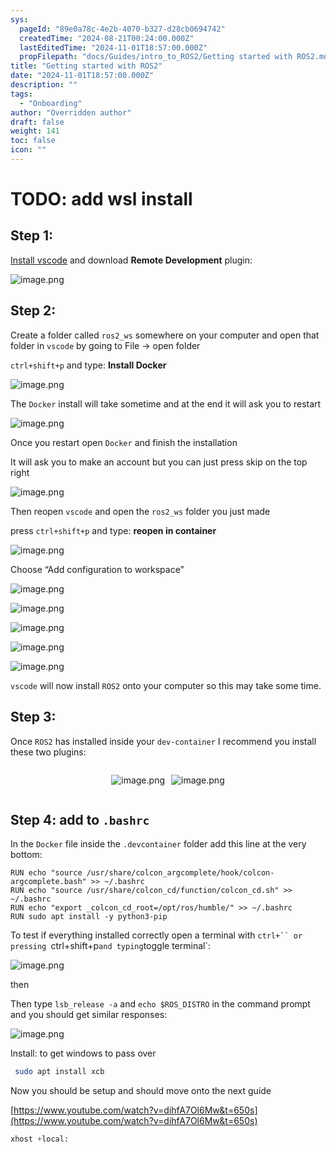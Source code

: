 ```yaml
---
sys:
  pageId: "89e0a78c-4e2b-4070-b327-d28cb0694742"
  createdTime: "2024-08-21T00:24:00.000Z"
  lastEditedTime: "2024-11-01T18:57:00.000Z"
  propFilepath: "docs/Guides/intro_to_ROS2/Getting started with ROS2.md"
title: "Getting started with ROS2"
date: "2024-11-01T18:57:00.000Z"
description: ""
tags:
  - "Onboarding"
author: "Overridden author"
draft: false
weight: 141
toc: false
icon: ""
---
```


# TODO: add wsl install

## Step 1:

[Install vscode](https://code.visualstudio.com/download) and download **Remote Development** plugin:

![image.png](https://prod-files-secure.s3.us-west-2.amazonaws.com/d518164a-d88e-44d1-a4ee-3adb3bd8bce0/efb52993-1881-4a40-b95e-6f020334f022/image.png?X-Amz-Algorithm=AWS4-HMAC-SHA256&X-Amz-Content-Sha256=UNSIGNED-PAYLOAD&X-Amz-Credential=ASIAZI2LB466QHWSAQPR%2F20250410%2Fus-west-2%2Fs3%2Faws4_request&X-Amz-Date=20250410T050915Z&X-Amz-Expires=3600&X-Amz-Security-Token=IQoJb3JpZ2luX2VjECUaCXVzLXdlc3QtMiJIMEYCIQD1GYc6qQ9%2FAOXKMJbf9HM%2Fk%2B508jNutFYHBTgJDCiD3AIhAMKGWvrW8N3zIHAzgjAtBkRo5aO0Rve4EN%2Fxs8TkG17yKogECJ3%2F%2F%2F%2F%2F%2F%2F%2F%2F%2FwEQABoMNjM3NDIzMTgzODA1Igw8MiSsLnQjbBsuNt0q3AMfI1rDqN7%2FXmVMdMlH7O1%2F73be7GsE%2B9syzwqssY8zgkxu5%2FsBlv6waYpT5UK13CyDKCVN69xcvb4MR851YNAb%2BNrOpMhQTFe1g5T3G7X3coFwj%2FijMefi8FF2Ya0gHp%2B%2FIVpPYlSqlqOw5YOvcLvfQt%2F%2BoAJd70SrAPxqWDDs3jlv5QPMdLCiarkloqP8BKiXRBTQ8EMbXax3OWcNZ42M7r1B%2Bs3bJ2a94Kw4BS1OrtFqt0MHHAFpJ8W0QWeOMVpjKDq2AMp2YjsDINHnnxhWiozrBjX0VrTzC8TLsJomUG1YXmW6ZuFHLNhF97LgZ3y2FIBnjqPnPrtfxJ8RT%2Fw5OJRYl7VIjl7zxqB8skBMfXXe%2BX%2ByWSnBUvhNQJVRABLDm3BsnwdsERkXUEDb%2BcOuQ8adyEA%2FTiHzMsii9hroGgZpWbbtP9DBfBvJTX7ZEGU7IPKBXi6siP3oR0hOP5ZI%2By%2F%2Boa7ucYhXCemmuu1%2BuBL36ssuC5LyzPWYu5LZfwA2IplyfEls68%2FNurY9M6tdt8PZcWNlKzxsaHxihMEVBwVf3F%2B7sl3vKZ2sYaFsGdo5sPe5V8FyowuI90VF0OyGPpcd5lR5EA7qby5Arb48mLaKFg9md6mHCCjfVzDFkN2%2FBjqkAeHiA0y0n4aQYt%2BYAw5WPTYkYOvzUNc00ym0pYFmLkPUSUtEJxy3NDVztzf7XUpia1yZC3k2V06%2BKMgTAnbs506RwWt%2FqWWk8MFU6y51dCnWT8KOqzcu4YUsBwHkG5ybhx1NsngolNIgQtpy5z5g6w3y%2BwQOmYL22erq5QNHZsGL0UcWrlw9VhcZydxLQnThoxxm5qrJp9%2F72pMB8KyRTHWZbVLr&X-Amz-Signature=d4effec0dc876703514fd408c0de1d5fc3c4e331a42e6edc39727e8b2f4c042d&X-Amz-SignedHeaders=host&x-id=GetObject)

## Step 2:

Create a folder called `ros2_ws` somewhere on your computer and open that folder in `vscode` by going to File → open folder 

`ctrl+shift+p` and type: **Install Docker**

![image.png](https://prod-files-secure.s3.us-west-2.amazonaws.com/d518164a-d88e-44d1-a4ee-3adb3bd8bce0/2269dc0e-1cd5-47ff-bceb-c04ad9b2eab0/image.png?X-Amz-Algorithm=AWS4-HMAC-SHA256&X-Amz-Content-Sha256=UNSIGNED-PAYLOAD&X-Amz-Credential=ASIAZI2LB466QHWSAQPR%2F20250410%2Fus-west-2%2Fs3%2Faws4_request&X-Amz-Date=20250410T050914Z&X-Amz-Expires=3600&X-Amz-Security-Token=IQoJb3JpZ2luX2VjECUaCXVzLXdlc3QtMiJIMEYCIQD1GYc6qQ9%2FAOXKMJbf9HM%2Fk%2B508jNutFYHBTgJDCiD3AIhAMKGWvrW8N3zIHAzgjAtBkRo5aO0Rve4EN%2Fxs8TkG17yKogECJ3%2F%2F%2F%2F%2F%2F%2F%2F%2F%2FwEQABoMNjM3NDIzMTgzODA1Igw8MiSsLnQjbBsuNt0q3AMfI1rDqN7%2FXmVMdMlH7O1%2F73be7GsE%2B9syzwqssY8zgkxu5%2FsBlv6waYpT5UK13CyDKCVN69xcvb4MR851YNAb%2BNrOpMhQTFe1g5T3G7X3coFwj%2FijMefi8FF2Ya0gHp%2B%2FIVpPYlSqlqOw5YOvcLvfQt%2F%2BoAJd70SrAPxqWDDs3jlv5QPMdLCiarkloqP8BKiXRBTQ8EMbXax3OWcNZ42M7r1B%2Bs3bJ2a94Kw4BS1OrtFqt0MHHAFpJ8W0QWeOMVpjKDq2AMp2YjsDINHnnxhWiozrBjX0VrTzC8TLsJomUG1YXmW6ZuFHLNhF97LgZ3y2FIBnjqPnPrtfxJ8RT%2Fw5OJRYl7VIjl7zxqB8skBMfXXe%2BX%2ByWSnBUvhNQJVRABLDm3BsnwdsERkXUEDb%2BcOuQ8adyEA%2FTiHzMsii9hroGgZpWbbtP9DBfBvJTX7ZEGU7IPKBXi6siP3oR0hOP5ZI%2By%2F%2Boa7ucYhXCemmuu1%2BuBL36ssuC5LyzPWYu5LZfwA2IplyfEls68%2FNurY9M6tdt8PZcWNlKzxsaHxihMEVBwVf3F%2B7sl3vKZ2sYaFsGdo5sPe5V8FyowuI90VF0OyGPpcd5lR5EA7qby5Arb48mLaKFg9md6mHCCjfVzDFkN2%2FBjqkAeHiA0y0n4aQYt%2BYAw5WPTYkYOvzUNc00ym0pYFmLkPUSUtEJxy3NDVztzf7XUpia1yZC3k2V06%2BKMgTAnbs506RwWt%2FqWWk8MFU6y51dCnWT8KOqzcu4YUsBwHkG5ybhx1NsngolNIgQtpy5z5g6w3y%2BwQOmYL22erq5QNHZsGL0UcWrlw9VhcZydxLQnThoxxm5qrJp9%2F72pMB8KyRTHWZbVLr&X-Amz-Signature=c8bc37f03d6070d622ebafaf5b63eda021bed79cab81aa19dd1a41dce6464e85&X-Amz-SignedHeaders=host&x-id=GetObject)

The `Docker` install will take sometime and at the end it will ask you to restart

![image.png](https://prod-files-secure.s3.us-west-2.amazonaws.com/d518164a-d88e-44d1-a4ee-3adb3bd8bce0/ed233f78-be33-4b1f-b89c-9c346c0e961e/image.png?X-Amz-Algorithm=AWS4-HMAC-SHA256&X-Amz-Content-Sha256=UNSIGNED-PAYLOAD&X-Amz-Credential=ASIAZI2LB466QHWSAQPR%2F20250410%2Fus-west-2%2Fs3%2Faws4_request&X-Amz-Date=20250410T050914Z&X-Amz-Expires=3600&X-Amz-Security-Token=IQoJb3JpZ2luX2VjECUaCXVzLXdlc3QtMiJIMEYCIQD1GYc6qQ9%2FAOXKMJbf9HM%2Fk%2B508jNutFYHBTgJDCiD3AIhAMKGWvrW8N3zIHAzgjAtBkRo5aO0Rve4EN%2Fxs8TkG17yKogECJ3%2F%2F%2F%2F%2F%2F%2F%2F%2F%2FwEQABoMNjM3NDIzMTgzODA1Igw8MiSsLnQjbBsuNt0q3AMfI1rDqN7%2FXmVMdMlH7O1%2F73be7GsE%2B9syzwqssY8zgkxu5%2FsBlv6waYpT5UK13CyDKCVN69xcvb4MR851YNAb%2BNrOpMhQTFe1g5T3G7X3coFwj%2FijMefi8FF2Ya0gHp%2B%2FIVpPYlSqlqOw5YOvcLvfQt%2F%2BoAJd70SrAPxqWDDs3jlv5QPMdLCiarkloqP8BKiXRBTQ8EMbXax3OWcNZ42M7r1B%2Bs3bJ2a94Kw4BS1OrtFqt0MHHAFpJ8W0QWeOMVpjKDq2AMp2YjsDINHnnxhWiozrBjX0VrTzC8TLsJomUG1YXmW6ZuFHLNhF97LgZ3y2FIBnjqPnPrtfxJ8RT%2Fw5OJRYl7VIjl7zxqB8skBMfXXe%2BX%2ByWSnBUvhNQJVRABLDm3BsnwdsERkXUEDb%2BcOuQ8adyEA%2FTiHzMsii9hroGgZpWbbtP9DBfBvJTX7ZEGU7IPKBXi6siP3oR0hOP5ZI%2By%2F%2Boa7ucYhXCemmuu1%2BuBL36ssuC5LyzPWYu5LZfwA2IplyfEls68%2FNurY9M6tdt8PZcWNlKzxsaHxihMEVBwVf3F%2B7sl3vKZ2sYaFsGdo5sPe5V8FyowuI90VF0OyGPpcd5lR5EA7qby5Arb48mLaKFg9md6mHCCjfVzDFkN2%2FBjqkAeHiA0y0n4aQYt%2BYAw5WPTYkYOvzUNc00ym0pYFmLkPUSUtEJxy3NDVztzf7XUpia1yZC3k2V06%2BKMgTAnbs506RwWt%2FqWWk8MFU6y51dCnWT8KOqzcu4YUsBwHkG5ybhx1NsngolNIgQtpy5z5g6w3y%2BwQOmYL22erq5QNHZsGL0UcWrlw9VhcZydxLQnThoxxm5qrJp9%2F72pMB8KyRTHWZbVLr&X-Amz-Signature=ea86dcd2853d18557f0aaf7e02ba106f721c9a4610a78a43e64369a3c7ef84a3&X-Amz-SignedHeaders=host&x-id=GetObject)

Once you restart open `Docker` and finish the installation

It will ask you to make an account but you can just press skip on the top right

![image.png](https://prod-files-secure.s3.us-west-2.amazonaws.com/d518164a-d88e-44d1-a4ee-3adb3bd8bce0/21010ad9-1659-4fd9-9f59-9932a09b2a3d/image.png?X-Amz-Algorithm=AWS4-HMAC-SHA256&X-Amz-Content-Sha256=UNSIGNED-PAYLOAD&X-Amz-Credential=ASIAZI2LB466QHWSAQPR%2F20250410%2Fus-west-2%2Fs3%2Faws4_request&X-Amz-Date=20250410T050914Z&X-Amz-Expires=3600&X-Amz-Security-Token=IQoJb3JpZ2luX2VjECUaCXVzLXdlc3QtMiJIMEYCIQD1GYc6qQ9%2FAOXKMJbf9HM%2Fk%2B508jNutFYHBTgJDCiD3AIhAMKGWvrW8N3zIHAzgjAtBkRo5aO0Rve4EN%2Fxs8TkG17yKogECJ3%2F%2F%2F%2F%2F%2F%2F%2F%2F%2FwEQABoMNjM3NDIzMTgzODA1Igw8MiSsLnQjbBsuNt0q3AMfI1rDqN7%2FXmVMdMlH7O1%2F73be7GsE%2B9syzwqssY8zgkxu5%2FsBlv6waYpT5UK13CyDKCVN69xcvb4MR851YNAb%2BNrOpMhQTFe1g5T3G7X3coFwj%2FijMefi8FF2Ya0gHp%2B%2FIVpPYlSqlqOw5YOvcLvfQt%2F%2BoAJd70SrAPxqWDDs3jlv5QPMdLCiarkloqP8BKiXRBTQ8EMbXax3OWcNZ42M7r1B%2Bs3bJ2a94Kw4BS1OrtFqt0MHHAFpJ8W0QWeOMVpjKDq2AMp2YjsDINHnnxhWiozrBjX0VrTzC8TLsJomUG1YXmW6ZuFHLNhF97LgZ3y2FIBnjqPnPrtfxJ8RT%2Fw5OJRYl7VIjl7zxqB8skBMfXXe%2BX%2ByWSnBUvhNQJVRABLDm3BsnwdsERkXUEDb%2BcOuQ8adyEA%2FTiHzMsii9hroGgZpWbbtP9DBfBvJTX7ZEGU7IPKBXi6siP3oR0hOP5ZI%2By%2F%2Boa7ucYhXCemmuu1%2BuBL36ssuC5LyzPWYu5LZfwA2IplyfEls68%2FNurY9M6tdt8PZcWNlKzxsaHxihMEVBwVf3F%2B7sl3vKZ2sYaFsGdo5sPe5V8FyowuI90VF0OyGPpcd5lR5EA7qby5Arb48mLaKFg9md6mHCCjfVzDFkN2%2FBjqkAeHiA0y0n4aQYt%2BYAw5WPTYkYOvzUNc00ym0pYFmLkPUSUtEJxy3NDVztzf7XUpia1yZC3k2V06%2BKMgTAnbs506RwWt%2FqWWk8MFU6y51dCnWT8KOqzcu4YUsBwHkG5ybhx1NsngolNIgQtpy5z5g6w3y%2BwQOmYL22erq5QNHZsGL0UcWrlw9VhcZydxLQnThoxxm5qrJp9%2F72pMB8KyRTHWZbVLr&X-Amz-Signature=b1c82161adf4d21bd8fb02ea72d63f0cd3aa863493f4bd3adc50e862e2b30b91&X-Amz-SignedHeaders=host&x-id=GetObject)

Then reopen `vscode` and open the `ros2_ws` folder you just made

press `ctrl+shift+p` and type: **reopen in container**

![image.png](https://prod-files-secure.s3.us-west-2.amazonaws.com/d518164a-d88e-44d1-a4ee-3adb3bd8bce0/4e93b8c2-41ad-488c-8095-c74205196118/image.png?X-Amz-Algorithm=AWS4-HMAC-SHA256&X-Amz-Content-Sha256=UNSIGNED-PAYLOAD&X-Amz-Credential=ASIAZI2LB466QHWSAQPR%2F20250410%2Fus-west-2%2Fs3%2Faws4_request&X-Amz-Date=20250410T050914Z&X-Amz-Expires=3600&X-Amz-Security-Token=IQoJb3JpZ2luX2VjECUaCXVzLXdlc3QtMiJIMEYCIQD1GYc6qQ9%2FAOXKMJbf9HM%2Fk%2B508jNutFYHBTgJDCiD3AIhAMKGWvrW8N3zIHAzgjAtBkRo5aO0Rve4EN%2Fxs8TkG17yKogECJ3%2F%2F%2F%2F%2F%2F%2F%2F%2F%2FwEQABoMNjM3NDIzMTgzODA1Igw8MiSsLnQjbBsuNt0q3AMfI1rDqN7%2FXmVMdMlH7O1%2F73be7GsE%2B9syzwqssY8zgkxu5%2FsBlv6waYpT5UK13CyDKCVN69xcvb4MR851YNAb%2BNrOpMhQTFe1g5T3G7X3coFwj%2FijMefi8FF2Ya0gHp%2B%2FIVpPYlSqlqOw5YOvcLvfQt%2F%2BoAJd70SrAPxqWDDs3jlv5QPMdLCiarkloqP8BKiXRBTQ8EMbXax3OWcNZ42M7r1B%2Bs3bJ2a94Kw4BS1OrtFqt0MHHAFpJ8W0QWeOMVpjKDq2AMp2YjsDINHnnxhWiozrBjX0VrTzC8TLsJomUG1YXmW6ZuFHLNhF97LgZ3y2FIBnjqPnPrtfxJ8RT%2Fw5OJRYl7VIjl7zxqB8skBMfXXe%2BX%2ByWSnBUvhNQJVRABLDm3BsnwdsERkXUEDb%2BcOuQ8adyEA%2FTiHzMsii9hroGgZpWbbtP9DBfBvJTX7ZEGU7IPKBXi6siP3oR0hOP5ZI%2By%2F%2Boa7ucYhXCemmuu1%2BuBL36ssuC5LyzPWYu5LZfwA2IplyfEls68%2FNurY9M6tdt8PZcWNlKzxsaHxihMEVBwVf3F%2B7sl3vKZ2sYaFsGdo5sPe5V8FyowuI90VF0OyGPpcd5lR5EA7qby5Arb48mLaKFg9md6mHCCjfVzDFkN2%2FBjqkAeHiA0y0n4aQYt%2BYAw5WPTYkYOvzUNc00ym0pYFmLkPUSUtEJxy3NDVztzf7XUpia1yZC3k2V06%2BKMgTAnbs506RwWt%2FqWWk8MFU6y51dCnWT8KOqzcu4YUsBwHkG5ybhx1NsngolNIgQtpy5z5g6w3y%2BwQOmYL22erq5QNHZsGL0UcWrlw9VhcZydxLQnThoxxm5qrJp9%2F72pMB8KyRTHWZbVLr&X-Amz-Signature=d4ea9b87a1b9f03083765e3b76e9cabe53e24cbcd55e0ec35d74c22fcbe7fe5d&X-Amz-SignedHeaders=host&x-id=GetObject)

Choose “Add configuration to workspace”

![image.png](https://prod-files-secure.s3.us-west-2.amazonaws.com/d518164a-d88e-44d1-a4ee-3adb3bd8bce0/9560b282-5060-4989-ba37-97e7b2c22476/image.png?X-Amz-Algorithm=AWS4-HMAC-SHA256&X-Amz-Content-Sha256=UNSIGNED-PAYLOAD&X-Amz-Credential=ASIAZI2LB466QHWSAQPR%2F20250410%2Fus-west-2%2Fs3%2Faws4_request&X-Amz-Date=20250410T050914Z&X-Amz-Expires=3600&X-Amz-Security-Token=IQoJb3JpZ2luX2VjECUaCXVzLXdlc3QtMiJIMEYCIQD1GYc6qQ9%2FAOXKMJbf9HM%2Fk%2B508jNutFYHBTgJDCiD3AIhAMKGWvrW8N3zIHAzgjAtBkRo5aO0Rve4EN%2Fxs8TkG17yKogECJ3%2F%2F%2F%2F%2F%2F%2F%2F%2F%2FwEQABoMNjM3NDIzMTgzODA1Igw8MiSsLnQjbBsuNt0q3AMfI1rDqN7%2FXmVMdMlH7O1%2F73be7GsE%2B9syzwqssY8zgkxu5%2FsBlv6waYpT5UK13CyDKCVN69xcvb4MR851YNAb%2BNrOpMhQTFe1g5T3G7X3coFwj%2FijMefi8FF2Ya0gHp%2B%2FIVpPYlSqlqOw5YOvcLvfQt%2F%2BoAJd70SrAPxqWDDs3jlv5QPMdLCiarkloqP8BKiXRBTQ8EMbXax3OWcNZ42M7r1B%2Bs3bJ2a94Kw4BS1OrtFqt0MHHAFpJ8W0QWeOMVpjKDq2AMp2YjsDINHnnxhWiozrBjX0VrTzC8TLsJomUG1YXmW6ZuFHLNhF97LgZ3y2FIBnjqPnPrtfxJ8RT%2Fw5OJRYl7VIjl7zxqB8skBMfXXe%2BX%2ByWSnBUvhNQJVRABLDm3BsnwdsERkXUEDb%2BcOuQ8adyEA%2FTiHzMsii9hroGgZpWbbtP9DBfBvJTX7ZEGU7IPKBXi6siP3oR0hOP5ZI%2By%2F%2Boa7ucYhXCemmuu1%2BuBL36ssuC5LyzPWYu5LZfwA2IplyfEls68%2FNurY9M6tdt8PZcWNlKzxsaHxihMEVBwVf3F%2B7sl3vKZ2sYaFsGdo5sPe5V8FyowuI90VF0OyGPpcd5lR5EA7qby5Arb48mLaKFg9md6mHCCjfVzDFkN2%2FBjqkAeHiA0y0n4aQYt%2BYAw5WPTYkYOvzUNc00ym0pYFmLkPUSUtEJxy3NDVztzf7XUpia1yZC3k2V06%2BKMgTAnbs506RwWt%2FqWWk8MFU6y51dCnWT8KOqzcu4YUsBwHkG5ybhx1NsngolNIgQtpy5z5g6w3y%2BwQOmYL22erq5QNHZsGL0UcWrlw9VhcZydxLQnThoxxm5qrJp9%2F72pMB8KyRTHWZbVLr&X-Amz-Signature=7c9995fb097f6ef2926053ce304c0ab5f840f61210d5efc5ceadcf39e9f77d44&X-Amz-SignedHeaders=host&x-id=GetObject)

![image.png](https://prod-files-secure.s3.us-west-2.amazonaws.com/d518164a-d88e-44d1-a4ee-3adb3bd8bce0/2ee63f81-886b-48e8-a553-dc6e5eac99e4/image.png?X-Amz-Algorithm=AWS4-HMAC-SHA256&X-Amz-Content-Sha256=UNSIGNED-PAYLOAD&X-Amz-Credential=ASIAZI2LB466QHWSAQPR%2F20250410%2Fus-west-2%2Fs3%2Faws4_request&X-Amz-Date=20250410T050915Z&X-Amz-Expires=3600&X-Amz-Security-Token=IQoJb3JpZ2luX2VjECUaCXVzLXdlc3QtMiJIMEYCIQD1GYc6qQ9%2FAOXKMJbf9HM%2Fk%2B508jNutFYHBTgJDCiD3AIhAMKGWvrW8N3zIHAzgjAtBkRo5aO0Rve4EN%2Fxs8TkG17yKogECJ3%2F%2F%2F%2F%2F%2F%2F%2F%2F%2FwEQABoMNjM3NDIzMTgzODA1Igw8MiSsLnQjbBsuNt0q3AMfI1rDqN7%2FXmVMdMlH7O1%2F73be7GsE%2B9syzwqssY8zgkxu5%2FsBlv6waYpT5UK13CyDKCVN69xcvb4MR851YNAb%2BNrOpMhQTFe1g5T3G7X3coFwj%2FijMefi8FF2Ya0gHp%2B%2FIVpPYlSqlqOw5YOvcLvfQt%2F%2BoAJd70SrAPxqWDDs3jlv5QPMdLCiarkloqP8BKiXRBTQ8EMbXax3OWcNZ42M7r1B%2Bs3bJ2a94Kw4BS1OrtFqt0MHHAFpJ8W0QWeOMVpjKDq2AMp2YjsDINHnnxhWiozrBjX0VrTzC8TLsJomUG1YXmW6ZuFHLNhF97LgZ3y2FIBnjqPnPrtfxJ8RT%2Fw5OJRYl7VIjl7zxqB8skBMfXXe%2BX%2ByWSnBUvhNQJVRABLDm3BsnwdsERkXUEDb%2BcOuQ8adyEA%2FTiHzMsii9hroGgZpWbbtP9DBfBvJTX7ZEGU7IPKBXi6siP3oR0hOP5ZI%2By%2F%2Boa7ucYhXCemmuu1%2BuBL36ssuC5LyzPWYu5LZfwA2IplyfEls68%2FNurY9M6tdt8PZcWNlKzxsaHxihMEVBwVf3F%2B7sl3vKZ2sYaFsGdo5sPe5V8FyowuI90VF0OyGPpcd5lR5EA7qby5Arb48mLaKFg9md6mHCCjfVzDFkN2%2FBjqkAeHiA0y0n4aQYt%2BYAw5WPTYkYOvzUNc00ym0pYFmLkPUSUtEJxy3NDVztzf7XUpia1yZC3k2V06%2BKMgTAnbs506RwWt%2FqWWk8MFU6y51dCnWT8KOqzcu4YUsBwHkG5ybhx1NsngolNIgQtpy5z5g6w3y%2BwQOmYL22erq5QNHZsGL0UcWrlw9VhcZydxLQnThoxxm5qrJp9%2F72pMB8KyRTHWZbVLr&X-Amz-Signature=83f1b1a3690b96007a0fb602e7778e7b0486f1147f9fb68ade1a26706379c175&X-Amz-SignedHeaders=host&x-id=GetObject)

![image.png](https://prod-files-secure.s3.us-west-2.amazonaws.com/d518164a-d88e-44d1-a4ee-3adb3bd8bce0/ae1580b2-b048-407e-aed9-b584224a7a04/image.png?X-Amz-Algorithm=AWS4-HMAC-SHA256&X-Amz-Content-Sha256=UNSIGNED-PAYLOAD&X-Amz-Credential=ASIAZI2LB466QHWSAQPR%2F20250410%2Fus-west-2%2Fs3%2Faws4_request&X-Amz-Date=20250410T050914Z&X-Amz-Expires=3600&X-Amz-Security-Token=IQoJb3JpZ2luX2VjECUaCXVzLXdlc3QtMiJIMEYCIQD1GYc6qQ9%2FAOXKMJbf9HM%2Fk%2B508jNutFYHBTgJDCiD3AIhAMKGWvrW8N3zIHAzgjAtBkRo5aO0Rve4EN%2Fxs8TkG17yKogECJ3%2F%2F%2F%2F%2F%2F%2F%2F%2F%2FwEQABoMNjM3NDIzMTgzODA1Igw8MiSsLnQjbBsuNt0q3AMfI1rDqN7%2FXmVMdMlH7O1%2F73be7GsE%2B9syzwqssY8zgkxu5%2FsBlv6waYpT5UK13CyDKCVN69xcvb4MR851YNAb%2BNrOpMhQTFe1g5T3G7X3coFwj%2FijMefi8FF2Ya0gHp%2B%2FIVpPYlSqlqOw5YOvcLvfQt%2F%2BoAJd70SrAPxqWDDs3jlv5QPMdLCiarkloqP8BKiXRBTQ8EMbXax3OWcNZ42M7r1B%2Bs3bJ2a94Kw4BS1OrtFqt0MHHAFpJ8W0QWeOMVpjKDq2AMp2YjsDINHnnxhWiozrBjX0VrTzC8TLsJomUG1YXmW6ZuFHLNhF97LgZ3y2FIBnjqPnPrtfxJ8RT%2Fw5OJRYl7VIjl7zxqB8skBMfXXe%2BX%2ByWSnBUvhNQJVRABLDm3BsnwdsERkXUEDb%2BcOuQ8adyEA%2FTiHzMsii9hroGgZpWbbtP9DBfBvJTX7ZEGU7IPKBXi6siP3oR0hOP5ZI%2By%2F%2Boa7ucYhXCemmuu1%2BuBL36ssuC5LyzPWYu5LZfwA2IplyfEls68%2FNurY9M6tdt8PZcWNlKzxsaHxihMEVBwVf3F%2B7sl3vKZ2sYaFsGdo5sPe5V8FyowuI90VF0OyGPpcd5lR5EA7qby5Arb48mLaKFg9md6mHCCjfVzDFkN2%2FBjqkAeHiA0y0n4aQYt%2BYAw5WPTYkYOvzUNc00ym0pYFmLkPUSUtEJxy3NDVztzf7XUpia1yZC3k2V06%2BKMgTAnbs506RwWt%2FqWWk8MFU6y51dCnWT8KOqzcu4YUsBwHkG5ybhx1NsngolNIgQtpy5z5g6w3y%2BwQOmYL22erq5QNHZsGL0UcWrlw9VhcZydxLQnThoxxm5qrJp9%2F72pMB8KyRTHWZbVLr&X-Amz-Signature=ebdc9dd0900448da9ca23039624484ae234571a19c06b5bcaa8665c76f03648e&X-Amz-SignedHeaders=host&x-id=GetObject)

![image.png](https://prod-files-secure.s3.us-west-2.amazonaws.com/d518164a-d88e-44d1-a4ee-3adb3bd8bce0/53255b28-f75e-430f-b9e3-c0ac8577e42b/image.png?X-Amz-Algorithm=AWS4-HMAC-SHA256&X-Amz-Content-Sha256=UNSIGNED-PAYLOAD&X-Amz-Credential=ASIAZI2LB466QHWSAQPR%2F20250410%2Fus-west-2%2Fs3%2Faws4_request&X-Amz-Date=20250410T050914Z&X-Amz-Expires=3600&X-Amz-Security-Token=IQoJb3JpZ2luX2VjECUaCXVzLXdlc3QtMiJIMEYCIQD1GYc6qQ9%2FAOXKMJbf9HM%2Fk%2B508jNutFYHBTgJDCiD3AIhAMKGWvrW8N3zIHAzgjAtBkRo5aO0Rve4EN%2Fxs8TkG17yKogECJ3%2F%2F%2F%2F%2F%2F%2F%2F%2F%2FwEQABoMNjM3NDIzMTgzODA1Igw8MiSsLnQjbBsuNt0q3AMfI1rDqN7%2FXmVMdMlH7O1%2F73be7GsE%2B9syzwqssY8zgkxu5%2FsBlv6waYpT5UK13CyDKCVN69xcvb4MR851YNAb%2BNrOpMhQTFe1g5T3G7X3coFwj%2FijMefi8FF2Ya0gHp%2B%2FIVpPYlSqlqOw5YOvcLvfQt%2F%2BoAJd70SrAPxqWDDs3jlv5QPMdLCiarkloqP8BKiXRBTQ8EMbXax3OWcNZ42M7r1B%2Bs3bJ2a94Kw4BS1OrtFqt0MHHAFpJ8W0QWeOMVpjKDq2AMp2YjsDINHnnxhWiozrBjX0VrTzC8TLsJomUG1YXmW6ZuFHLNhF97LgZ3y2FIBnjqPnPrtfxJ8RT%2Fw5OJRYl7VIjl7zxqB8skBMfXXe%2BX%2ByWSnBUvhNQJVRABLDm3BsnwdsERkXUEDb%2BcOuQ8adyEA%2FTiHzMsii9hroGgZpWbbtP9DBfBvJTX7ZEGU7IPKBXi6siP3oR0hOP5ZI%2By%2F%2Boa7ucYhXCemmuu1%2BuBL36ssuC5LyzPWYu5LZfwA2IplyfEls68%2FNurY9M6tdt8PZcWNlKzxsaHxihMEVBwVf3F%2B7sl3vKZ2sYaFsGdo5sPe5V8FyowuI90VF0OyGPpcd5lR5EA7qby5Arb48mLaKFg9md6mHCCjfVzDFkN2%2FBjqkAeHiA0y0n4aQYt%2BYAw5WPTYkYOvzUNc00ym0pYFmLkPUSUtEJxy3NDVztzf7XUpia1yZC3k2V06%2BKMgTAnbs506RwWt%2FqWWk8MFU6y51dCnWT8KOqzcu4YUsBwHkG5ybhx1NsngolNIgQtpy5z5g6w3y%2BwQOmYL22erq5QNHZsGL0UcWrlw9VhcZydxLQnThoxxm5qrJp9%2F72pMB8KyRTHWZbVLr&X-Amz-Signature=2313a0c32b26024ae2c7cf5736fc74e535a0828315a49e41c0feeb4bf0e31f56&X-Amz-SignedHeaders=host&x-id=GetObject)

![image.png](https://prod-files-secure.s3.us-west-2.amazonaws.com/d518164a-d88e-44d1-a4ee-3adb3bd8bce0/7c562767-5af9-4ffb-97d1-327bcdf4ee00/image.png?X-Amz-Algorithm=AWS4-HMAC-SHA256&X-Amz-Content-Sha256=UNSIGNED-PAYLOAD&X-Amz-Credential=ASIAZI2LB466QHWSAQPR%2F20250410%2Fus-west-2%2Fs3%2Faws4_request&X-Amz-Date=20250410T050914Z&X-Amz-Expires=3600&X-Amz-Security-Token=IQoJb3JpZ2luX2VjECUaCXVzLXdlc3QtMiJIMEYCIQD1GYc6qQ9%2FAOXKMJbf9HM%2Fk%2B508jNutFYHBTgJDCiD3AIhAMKGWvrW8N3zIHAzgjAtBkRo5aO0Rve4EN%2Fxs8TkG17yKogECJ3%2F%2F%2F%2F%2F%2F%2F%2F%2F%2FwEQABoMNjM3NDIzMTgzODA1Igw8MiSsLnQjbBsuNt0q3AMfI1rDqN7%2FXmVMdMlH7O1%2F73be7GsE%2B9syzwqssY8zgkxu5%2FsBlv6waYpT5UK13CyDKCVN69xcvb4MR851YNAb%2BNrOpMhQTFe1g5T3G7X3coFwj%2FijMefi8FF2Ya0gHp%2B%2FIVpPYlSqlqOw5YOvcLvfQt%2F%2BoAJd70SrAPxqWDDs3jlv5QPMdLCiarkloqP8BKiXRBTQ8EMbXax3OWcNZ42M7r1B%2Bs3bJ2a94Kw4BS1OrtFqt0MHHAFpJ8W0QWeOMVpjKDq2AMp2YjsDINHnnxhWiozrBjX0VrTzC8TLsJomUG1YXmW6ZuFHLNhF97LgZ3y2FIBnjqPnPrtfxJ8RT%2Fw5OJRYl7VIjl7zxqB8skBMfXXe%2BX%2ByWSnBUvhNQJVRABLDm3BsnwdsERkXUEDb%2BcOuQ8adyEA%2FTiHzMsii9hroGgZpWbbtP9DBfBvJTX7ZEGU7IPKBXi6siP3oR0hOP5ZI%2By%2F%2Boa7ucYhXCemmuu1%2BuBL36ssuC5LyzPWYu5LZfwA2IplyfEls68%2FNurY9M6tdt8PZcWNlKzxsaHxihMEVBwVf3F%2B7sl3vKZ2sYaFsGdo5sPe5V8FyowuI90VF0OyGPpcd5lR5EA7qby5Arb48mLaKFg9md6mHCCjfVzDFkN2%2FBjqkAeHiA0y0n4aQYt%2BYAw5WPTYkYOvzUNc00ym0pYFmLkPUSUtEJxy3NDVztzf7XUpia1yZC3k2V06%2BKMgTAnbs506RwWt%2FqWWk8MFU6y51dCnWT8KOqzcu4YUsBwHkG5ybhx1NsngolNIgQtpy5z5g6w3y%2BwQOmYL22erq5QNHZsGL0UcWrlw9VhcZydxLQnThoxxm5qrJp9%2F72pMB8KyRTHWZbVLr&X-Amz-Signature=a6f267185126ac478bfd1c02237119eeddbe40f1687690638b70545464ae02c7&X-Amz-SignedHeaders=host&x-id=GetObject)

`vscode` will now install `ROS2` onto your computer so this may take some time.

## Step 3:

Once `ROS2` has installed inside your `dev-container` I recommend you install these two plugins:

<div style="display: flex;flex-direction: row; column-gap:10px; max-width: 630px;justify-content: center;">
<div>

![image.png](https://prod-files-secure.s3.us-west-2.amazonaws.com/d518164a-d88e-44d1-a4ee-3adb3bd8bce0/3fc3d550-5a54-4ba1-ba6b-faa01cdb7369/image.png?X-Amz-Algorithm=AWS4-HMAC-SHA256&X-Amz-Content-Sha256=UNSIGNED-PAYLOAD&X-Amz-Credential=ASIAZI2LB466SOELX3PK%2F20250410%2Fus-west-2%2Fs3%2Faws4_request&X-Amz-Date=20250410T050916Z&X-Amz-Expires=3600&X-Amz-Security-Token=IQoJb3JpZ2luX2VjECUaCXVzLXdlc3QtMiJHMEUCIQDTDt4qnxXZQyDvt8lfRj%2FNE3QsEsjLkUcmSM5MVJ39NgIgB9CAhKS%2BSwKwhGsBfONiPR%2FJuv%2F6STT%2BbGFL9GFYbPcqiAQInf%2F%2F%2F%2F%2F%2F%2F%2F%2F%2FARAAGgw2Mzc0MjMxODM4MDUiDLBjnsFOSpEKA9h2KCrcA4KdsCz1ABIM%2F0tVZwimg4Qd7xvljGOJK5sJAPzxw06kjdbXqWoxc3DztN5DH89eCczOyZASG7lgap%2Bf2b7D7B1OrHvCLjbnQitHCdU1ghkf303wsUCIj8fKWlyDuqDj24MQ6P6waeZnKfaVZ5ieoP2ZN%2BzBh8gpX5YwY7OZ%2FBru7KMaef%2BL1tVIU5rJ4PvKIx3ZOffKRADC3%2BE%2ByTS3WwNANWLUBvsPc04vgHk%2FBDBJ7S0oMdMJY8e%2Fzi14d6FkHJ8SMmnbacxwovd6bYc%2BXJ4eSs%2BOJGMlxz16arWj8dwfECzpCV9Y6c1h68BGFH6ZYCqTVuffvi8xErs4c3EtmN7i9sDPfOCTqKK7VyoHQwkp97%2BIlZ%2B%2FzTwRAsmGzr8sHlrwEBYSdh2NxG8SMlJbq0C8FuKrAFo7MY1y%2BV4v05xR6mSu0BKV44swS1yGOClf7fG3FsK6bxyWn69zfN%2FJGXVZzY2Pi1PiXQ%2FiLhx4J2QDS4E8GGyOkkJk3AxC3Af5cd%2FI5J1ykxrujykEtlh6ovC7fksho3f7Nbct195vdAvkECcUf6GKCWoSfE4tIQsUvtQb%2B%2FOQ3R1pM9Hgz5ZA2Cqc5tWjCBw0rd23Zt4eTsSGSq5jc5Kditq%2BTzTbMImP3b8GOqUBAMmbMd4ZvJeDuMc69qXKOICDA1TZsygdBduj1nEaHqg7RoBqAROZ150%2FKv45JtO4TJpTu4owonjnKQ76%2Bxg2HAHlahj1sBpsznZrPNaOaHIJUpQJkV4KAji4e%2F1eXwjpoGGzK6I9DKHLcciMLbDrsHFUg%2BOQcR3naNl9wzQ4%2F7d9L3R%2BNuBjL6wKnSOAPC6nllS88XNGl53qu6LYq%2FHR%2BnNkgk65&X-Amz-Signature=cc487eacb96474a27eca0a39c67537798a1313e4c7e954944f9bc9b37ccee8d5&X-Amz-SignedHeaders=host&x-id=GetObject)

</div>
<div>

![image.png](https://prod-files-secure.s3.us-west-2.amazonaws.com/d518164a-d88e-44d1-a4ee-3adb3bd8bce0/d994cc66-13c2-4093-a5a3-f84cf4601a82/image.png?X-Amz-Algorithm=AWS4-HMAC-SHA256&X-Amz-Content-Sha256=UNSIGNED-PAYLOAD&X-Amz-Credential=ASIAZI2LB466TRTX5U4Z%2F20250410%2Fus-west-2%2Fs3%2Faws4_request&X-Amz-Date=20250410T050916Z&X-Amz-Expires=3600&X-Amz-Security-Token=IQoJb3JpZ2luX2VjECUaCXVzLXdlc3QtMiJHMEUCIQCR8CT4dnz4Z4de2NfZ3mie0Y13lervI%2F0l456WnyigjAIgCZHAoBlseZx9hrUYxt94RxLax4%2B9NAnCSzeU6odv2gkqiAQInv%2F%2F%2F%2F%2F%2F%2F%2F%2F%2FARAAGgw2Mzc0MjMxODM4MDUiDNeM4z%2FliWxwRUp82ircA5EvZJV4f6Slr3vfZ%2BXOs7vit3RrbUJoi4KFcVsvO4No9kYfjHx1qH9RZNi0zfiYrnxf%2BBdCmQ8%2BHjmhsDU60Dn2dmsveakT2XvwHzkyUhfT%2F0JTQDMMaTGo3IRZVl0E2eFCtZjGcGsjZf26TZFsYAyn3EBQa76tMN52s8COyfOSyqXC%2Fjw2f7Rt5Alg8y8KNJAsK9vjVta0LEY9Wj%2FOzhkcNSQe9qavkUnJHkteRgnZ4woRqnJPiqyCi8B2tiudlDdGt6vUaEC3084zzA6Qh4N4hQDMq4JRPPdWR8upQYUNzoMCJXlJotX6tFS5hsqRmOmNAWmXtBJo%2B4v4m9h253uPLQokzg3qS4c4aKjwgdSHsk9oAQRkCVPy9joyK8jjcl2Edt8M3dsWN9o5XqLXS32LO655jHbBEpZXoyyQtcZdqsQA1xBh%2FexeFF5qoHR5O9PyoXsZABhT1%2FXXs2IApqtJk5BvEvhTgH9Xob0k2VHj2SVtKRi2C14yJktXyJZB38L59f1w0yJeTdcGm7zfVnusPS7VXAIy9QoJWpjoSTnBKuCULXrJRh%2BNjRcFmyRYIhlWk%2FAR6T6J%2BbhPuCIbbu3wxvmfCDlGtwa4ofSYsz0K%2BRrY0Y3LQ7XhG8qnMMeP3b8GOqUBTc%2Bs0OjF0f%2F8Xn%2BF%2FcQjD6s8Y2DUxIPMrZj%2BNSsEPgFxe5EYX7ZSkBHUdI9dWK5lzJvESXRmRaispALuuLLtR6sc8cmj87hsZWosRouX48O%2F8YDlWTpwAo8YQBhPMk%2FB76Z%2FZnGBIBEOPxKlu53k774BZy%2BnyJUbBQ2bGz79%2BXCwuWNRFQkgsu%2FIwtJsc8RclTS7JftSGVa9Xz1WY2xeDQI%2F1wka&X-Amz-Signature=7ce31ab4009279c0cf708b2955e3f8f4b9d2adf77a623131f8e28b69bb6abad6&X-Amz-SignedHeaders=host&x-id=GetObject)

</div>
</div>

## Step 4: add to `.bashrc`

In the `Docker` file inside the `.devcontainer` folder add this line at the very bottom: 

```docker
RUN echo "source /usr/share/colcon_argcomplete/hook/colcon-argcomplete.bash" >> ~/.bashrc
RUN echo "source /usr/share/colcon_cd/function/colcon_cd.sh" >> ~/.bashrc
RUN echo "export _colcon_cd_root=/opt/ros/humble/" >> ~/.bashrc
RUN sudo apt install -y python3-pip 
```

To test if everything installed correctly open a terminal with `ctrl+`` or pressing `ctrl+shift+p` and typing `toggle terminal`:

![image.png](https://prod-files-secure.s3.us-west-2.amazonaws.com/d518164a-d88e-44d1-a4ee-3adb3bd8bce0/6a4943d8-b04e-4c02-9a58-775f3384d1a5/image.png?X-Amz-Algorithm=AWS4-HMAC-SHA256&X-Amz-Content-Sha256=UNSIGNED-PAYLOAD&X-Amz-Credential=ASIAZI2LB466QHWSAQPR%2F20250410%2Fus-west-2%2Fs3%2Faws4_request&X-Amz-Date=20250410T050914Z&X-Amz-Expires=3600&X-Amz-Security-Token=IQoJb3JpZ2luX2VjECUaCXVzLXdlc3QtMiJIMEYCIQD1GYc6qQ9%2FAOXKMJbf9HM%2Fk%2B508jNutFYHBTgJDCiD3AIhAMKGWvrW8N3zIHAzgjAtBkRo5aO0Rve4EN%2Fxs8TkG17yKogECJ3%2F%2F%2F%2F%2F%2F%2F%2F%2F%2FwEQABoMNjM3NDIzMTgzODA1Igw8MiSsLnQjbBsuNt0q3AMfI1rDqN7%2FXmVMdMlH7O1%2F73be7GsE%2B9syzwqssY8zgkxu5%2FsBlv6waYpT5UK13CyDKCVN69xcvb4MR851YNAb%2BNrOpMhQTFe1g5T3G7X3coFwj%2FijMefi8FF2Ya0gHp%2B%2FIVpPYlSqlqOw5YOvcLvfQt%2F%2BoAJd70SrAPxqWDDs3jlv5QPMdLCiarkloqP8BKiXRBTQ8EMbXax3OWcNZ42M7r1B%2Bs3bJ2a94Kw4BS1OrtFqt0MHHAFpJ8W0QWeOMVpjKDq2AMp2YjsDINHnnxhWiozrBjX0VrTzC8TLsJomUG1YXmW6ZuFHLNhF97LgZ3y2FIBnjqPnPrtfxJ8RT%2Fw5OJRYl7VIjl7zxqB8skBMfXXe%2BX%2ByWSnBUvhNQJVRABLDm3BsnwdsERkXUEDb%2BcOuQ8adyEA%2FTiHzMsii9hroGgZpWbbtP9DBfBvJTX7ZEGU7IPKBXi6siP3oR0hOP5ZI%2By%2F%2Boa7ucYhXCemmuu1%2BuBL36ssuC5LyzPWYu5LZfwA2IplyfEls68%2FNurY9M6tdt8PZcWNlKzxsaHxihMEVBwVf3F%2B7sl3vKZ2sYaFsGdo5sPe5V8FyowuI90VF0OyGPpcd5lR5EA7qby5Arb48mLaKFg9md6mHCCjfVzDFkN2%2FBjqkAeHiA0y0n4aQYt%2BYAw5WPTYkYOvzUNc00ym0pYFmLkPUSUtEJxy3NDVztzf7XUpia1yZC3k2V06%2BKMgTAnbs506RwWt%2FqWWk8MFU6y51dCnWT8KOqzcu4YUsBwHkG5ybhx1NsngolNIgQtpy5z5g6w3y%2BwQOmYL22erq5QNHZsGL0UcWrlw9VhcZydxLQnThoxxm5qrJp9%2F72pMB8KyRTHWZbVLr&X-Amz-Signature=e09d5494fd7abc5de68a5bb3c93e84346c460f6bc531dc7650b5989b1284b548&X-Amz-SignedHeaders=host&x-id=GetObject)

then 

Then type `lsb_release -a` and `echo $ROS_DISTRO` in the command prompt and you should get similar responses:

![image.png](https://prod-files-secure.s3.us-west-2.amazonaws.com/d518164a-d88e-44d1-a4ee-3adb3bd8bce0/3e635dec-a805-4e85-8b9e-d000e5b71a4e/image.png?X-Amz-Algorithm=AWS4-HMAC-SHA256&X-Amz-Content-Sha256=UNSIGNED-PAYLOAD&X-Amz-Credential=ASIAZI2LB466QHWSAQPR%2F20250410%2Fus-west-2%2Fs3%2Faws4_request&X-Amz-Date=20250410T050914Z&X-Amz-Expires=3600&X-Amz-Security-Token=IQoJb3JpZ2luX2VjECUaCXVzLXdlc3QtMiJIMEYCIQD1GYc6qQ9%2FAOXKMJbf9HM%2Fk%2B508jNutFYHBTgJDCiD3AIhAMKGWvrW8N3zIHAzgjAtBkRo5aO0Rve4EN%2Fxs8TkG17yKogECJ3%2F%2F%2F%2F%2F%2F%2F%2F%2F%2FwEQABoMNjM3NDIzMTgzODA1Igw8MiSsLnQjbBsuNt0q3AMfI1rDqN7%2FXmVMdMlH7O1%2F73be7GsE%2B9syzwqssY8zgkxu5%2FsBlv6waYpT5UK13CyDKCVN69xcvb4MR851YNAb%2BNrOpMhQTFe1g5T3G7X3coFwj%2FijMefi8FF2Ya0gHp%2B%2FIVpPYlSqlqOw5YOvcLvfQt%2F%2BoAJd70SrAPxqWDDs3jlv5QPMdLCiarkloqP8BKiXRBTQ8EMbXax3OWcNZ42M7r1B%2Bs3bJ2a94Kw4BS1OrtFqt0MHHAFpJ8W0QWeOMVpjKDq2AMp2YjsDINHnnxhWiozrBjX0VrTzC8TLsJomUG1YXmW6ZuFHLNhF97LgZ3y2FIBnjqPnPrtfxJ8RT%2Fw5OJRYl7VIjl7zxqB8skBMfXXe%2BX%2ByWSnBUvhNQJVRABLDm3BsnwdsERkXUEDb%2BcOuQ8adyEA%2FTiHzMsii9hroGgZpWbbtP9DBfBvJTX7ZEGU7IPKBXi6siP3oR0hOP5ZI%2By%2F%2Boa7ucYhXCemmuu1%2BuBL36ssuC5LyzPWYu5LZfwA2IplyfEls68%2FNurY9M6tdt8PZcWNlKzxsaHxihMEVBwVf3F%2B7sl3vKZ2sYaFsGdo5sPe5V8FyowuI90VF0OyGPpcd5lR5EA7qby5Arb48mLaKFg9md6mHCCjfVzDFkN2%2FBjqkAeHiA0y0n4aQYt%2BYAw5WPTYkYOvzUNc00ym0pYFmLkPUSUtEJxy3NDVztzf7XUpia1yZC3k2V06%2BKMgTAnbs506RwWt%2FqWWk8MFU6y51dCnWT8KOqzcu4YUsBwHkG5ybhx1NsngolNIgQtpy5z5g6w3y%2BwQOmYL22erq5QNHZsGL0UcWrlw9VhcZydxLQnThoxxm5qrJp9%2F72pMB8KyRTHWZbVLr&X-Amz-Signature=7e87d4b4b5dc2e9300af036e294e464ba66d36de590843fbca4d54e446fc7e08&X-Amz-SignedHeaders=host&x-id=GetObject)

Install:  to get windows to pass over

```bash
 sudo apt install xcb
```

Now you should be setup and should move onto the next guide 

[https://www.youtube.com/watch?v=dihfA7Ol6Mw&t=650s](https://www.youtube.com/watch?v=dihfA7Ol6Mw&t=650s)

```python
xhost +local:
```
